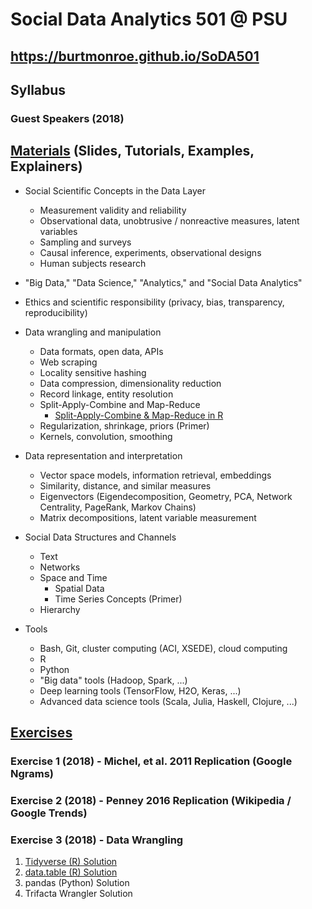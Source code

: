 # Social Data Analytics 501 @ PSU

## https://burtmonroe.github.io/SoDA501

## Syllabus

### Guest Speakers (2018)

## [Materials](https://burtmonroe.github.io/SoDA501/Exercises/) (Slides, Tutorials, Examples, Explainers)

* Social Scientific Concepts in the Data Layer
  * Measurement validity and reliability
  * Observational data, unobtrusive / nonreactive measures, latent variables
  * Sampling and surveys
  * Causal inference, experiments, observational designs
  * Human subjects research

* "Big Data," "Data Science," "Analytics," and "Social Data Analytics"

* Ethics and scientific responsibility (privacy, bias, transparency, reproducibility)

* Data wrangling and manipulation
  * Data formats, open data, APIs
  * Web scraping
  * Locality sensitive hashing
  * Data compression, dimensionality reduction
  * Record linkage, entity resolution
  * Split-Apply-Combine and Map-Reduce
    * [Split-Apply-Combine & Map-Reduce in R](https://burtmonroe.github.io/SoDA501/Materials/SplitApplyCombine_R/)
  * Regularization, shrinkage, priors (Primer)
  * Kernels, convolution, smoothing

* Data representation and interpretation
  * Vector space models, information retrieval, embeddings
  * Similarity, distance, and similar measures
  * Eigenvectors (Eigendecomposition, Geometry, PCA, Network Centrality, PageRank, Markov Chains)
  * Matrix decompositions, latent variable measurement

* Social Data Structures and Channels
  * Text
  * Networks
  * Space and Time
    * Spatial Data
    * Time Series Concepts (Primer)
  * Hierarchy
  
* Tools
  * Bash, Git, cluster computing (ACI, XSEDE), cloud computing
  * R
  * Python
  * "Big data" tools (Hadoop, Spark, ...)
  * Deep learning tools (TensorFlow, H2O, Keras, ...)
  * Advanced data science tools (Scala, Julia, Haskell, Clojure, ...)
  

## [Exercises](https://burtmonroe.github.io/SoDA501/Exercises/)

### Exercise 1 (2018) - Michel, et al. 2011 Replication (Google Ngrams)

### Exercise 2 (2018) - Penney 2016 Replication (Wikipedia / Google Trends)

### Exercise 3 (2018) - Data Wrangling

1. [Tidyverse (R) Solution](https://burtmonroe.github.io/SoDA501/Exercises/Exercise3-2018/TidyverseSolution)
2. [data.table (R) Solution](https://burtmonroe.github.io/SoDA501/Exercises/Exercise3-2018/data.tableSolution)
3. pandas (Python) Solution
4. Trifacta Wrangler Solution
